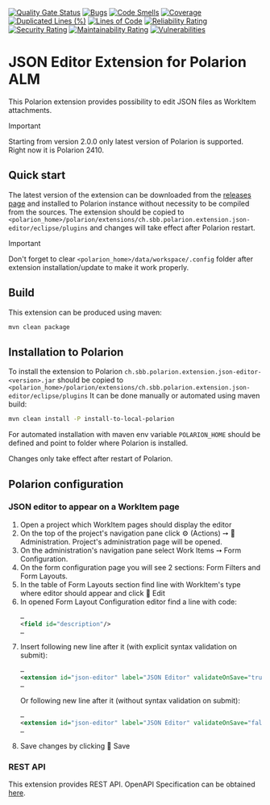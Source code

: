 [![Quality Gate Status](https://sonarcloud.io/api/project_badges/measure?project=SchweizerischeBundesbahnen_ch.sbb.polarion.extension.json-editor&metric=alert_status)](https://sonarcloud.io/summary/new_code?id=SchweizerischeBundesbahnen_ch.sbb.polarion.extension.json-editor)
[![Bugs](https://sonarcloud.io/api/project_badges/measure?project=SchweizerischeBundesbahnen_ch.sbb.polarion.extension.json-editor&metric=bugs)](https://sonarcloud.io/summary/new_code?id=SchweizerischeBundesbahnen_ch.sbb.polarion.extension.json-editor)
[![Code Smells](https://sonarcloud.io/api/project_badges/measure?project=SchweizerischeBundesbahnen_ch.sbb.polarion.extension.json-editor&metric=code_smells)](https://sonarcloud.io/summary/new_code?id=SchweizerischeBundesbahnen_ch.sbb.polarion.extension.json-editor)
[![Coverage](https://sonarcloud.io/api/project_badges/measure?project=SchweizerischeBundesbahnen_ch.sbb.polarion.extension.json-editor&metric=coverage)](https://sonarcloud.io/summary/new_code?id=SchweizerischeBundesbahnen_ch.sbb.polarion.extension.json-editor)
[![Duplicated Lines (%)](https://sonarcloud.io/api/project_badges/measure?project=SchweizerischeBundesbahnen_ch.sbb.polarion.extension.json-editor&metric=duplicated_lines_density)](https://sonarcloud.io/summary/new_code?id=SchweizerischeBundesbahnen_ch.sbb.polarion.extension.json-editor)
[![Lines of Code](https://sonarcloud.io/api/project_badges/measure?project=SchweizerischeBundesbahnen_ch.sbb.polarion.extension.json-editor&metric=ncloc)](https://sonarcloud.io/summary/new_code?id=SchweizerischeBundesbahnen_ch.sbb.polarion.extension.json-editor)
[![Reliability Rating](https://sonarcloud.io/api/project_badges/measure?project=SchweizerischeBundesbahnen_ch.sbb.polarion.extension.json-editor&metric=reliability_rating)](https://sonarcloud.io/summary/new_code?id=SchweizerischeBundesbahnen_ch.sbb.polarion.extension.json-editor)
[![Security Rating](https://sonarcloud.io/api/project_badges/measure?project=SchweizerischeBundesbahnen_ch.sbb.polarion.extension.json-editor&metric=security_rating)](https://sonarcloud.io/summary/new_code?id=SchweizerischeBundesbahnen_ch.sbb.polarion.extension.json-editor)
[![Maintainability Rating](https://sonarcloud.io/api/project_badges/measure?project=SchweizerischeBundesbahnen_ch.sbb.polarion.extension.json-editor&metric=sqale_rating)](https://sonarcloud.io/summary/new_code?id=SchweizerischeBundesbahnen_ch.sbb.polarion.extension.json-editor)
[![Vulnerabilities](https://sonarcloud.io/api/project_badges/measure?project=SchweizerischeBundesbahnen_ch.sbb.polarion.extension.json-editor&metric=vulnerabilities)](https://sonarcloud.io/summary/new_code?id=SchweizerischeBundesbahnen_ch.sbb.polarion.extension.json-editor)

# JSON Editor Extension for Polarion ALM

This Polarion extension provides possibility to edit JSON files as WorkItem attachments.

> [!IMPORTANT]
> Starting from version 2.0.0 only latest version of Polarion is supported.
> Right now it is Polarion 2410.

## Quick start

The latest version of the extension can be downloaded from the [releases page](../../releases/latest) and installed to Polarion instance without necessity to be compiled from the sources.
The extension should be copied to `<polarion_home>/polarion/extensions/ch.sbb.polarion.extension.json-editor/eclipse/plugins` and changes will take effect after Polarion restart.
> [!IMPORTANT]
> Don't forget to clear `<polarion_home>/data/workspace/.config` folder after extension installation/update to make it work properly.

## Build

This extension can be produced using maven:
```bash
mvn clean package
```

## Installation to Polarion

To install the extension to Polarion `ch.sbb.polarion.extension.json-editor-<version>.jar`
should be copied to `<polarion_home>/polarion/extensions/ch.sbb.polarion.extension.json-editor/eclipse/plugins`
It can be done manually or automated using maven build:
```bash
mvn clean install -P install-to-local-polarion
```
For automated installation with maven env variable `POLARION_HOME` should be defined and point to folder where Polarion is installed.

Changes only take effect after restart of Polarion.

## Polarion configuration

### JSON editor to appear on a WorkItem page

1. Open a project which WorkItem pages should display the editor
2. On the top of the project's navigation pane click ⚙ (Actions) ➙ 🔧 Administration. Project's administration page will be opened.
3. On the administration's navigation pane select Work Items ➙ Form Configuration.
4. On the form configuration page you will see 2 sections: Form Filters and Form Layouts.
5. In the table of Form Layouts section find line with WorkItem's type where editor should appear and click 📝 Edit
6. In opened Form Layout Configuration editor find a line with code:
   ```xml
   …
   <field id="description"/>
   …
   ```
7. Insert following new line after it (with explicit syntax validation on submit):
   ```xml
   …
   <extension id="json-editor" label="JSON Editor" validateOnSave="true"/>
   …
   ```
   Or following new line after it (without syntax validation on submit):
   ```xml
   …
   <extension id="json-editor" label="JSON Editor" validateOnSave="false"/>
   …
   ```
8. Save changes by clicking 💾 Save


### REST API

This extension provides REST API. OpenAPI Specification can be obtained [here](docs/openapi.json).
